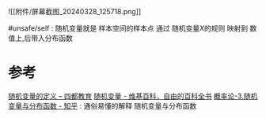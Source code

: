 
![[附件/屏幕截图_20240328_125718.png]]

#unsafe/self : 随机变量就是 样本空间的样本点 通过 随机变量$X$的规则 映射到 数值上,后带入分布函数

# 参考
[随机变量的定义 – 四都教育](https://www.sudoedu.com/%e6%a6%82%e7%8e%87%e7%bb%9f%e8%ae%a1%e8%a7%86%e9%a2%91%e8%af%be%e7%a8%8b/%e9%9a%8f%e6%9c%ba%e5%8f%98%e9%87%8f%e5%8f%8a%e5%85%b6%e5%88%86%e5%b8%83/%e9%9a%8f%e6%9c%ba%e5%8f%98%e9%87%8f%e7%9a%84%e5%ae%9a%e4%b9%89/)
[随机变量 - 维基百科，自由的百科全书](https://zh.wikipedia.org/zh-hans/%E9%9A%8F%E6%9C%BA%E5%8F%98%E9%87%8F)
[概率论-3.随机变量与分布函数 - 知乎](https://zhuanlan.zhihu.com/p/341378035) : 通俗易懂的解释 随机变量与分布函数